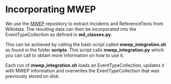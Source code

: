# Incorporating MWEP

We use the [MWEP](https://github.com/cltl/multilingual-wiki-event-pipeline) repository
to extract Incidents and ReferenceTexts from Wikidata. The resulting data can then be incorporated into the 
EventTypeCollection as defined in **wd_classes.py**.

This can be achieved by calling the bash script called **mwep_integration.sh** as found in the folder **scripts**.
This script calls **mwep_integration.py** which you can call to obtain more information on how to use it.

Each run of **mwep_integration.sh** loads an EventTypeCollection, updates it with MWEP information and
overwrites the EventTypeCollection that was previously stored on disk.